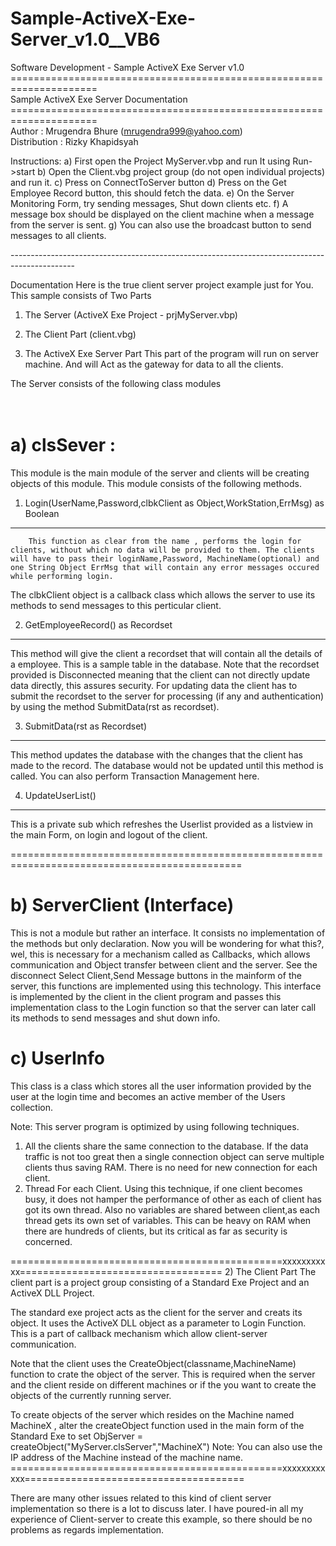# Sample-ActiveX-Exe-Server_v1.0__VB6
Software Development - Sample ActiveX Exe Server v1.0<br>
=====================================================================<br>
	Sample ActiveX Exe Server Documentation<br>
=====================================================================<br>
Author : Mrugendra Bhure (mrugendra999@yahoo.com)<br>
Distribution : Rizky Khapidsyah

Instructions:
	a) First open the Project MyServer.vbp and run It using Run->start
	b) Open the Client.vbg project group (do not open individual projects) and run it.
	c) Press on ConnectToServer button
	d) Press on the Get Employee Record button, this should fetch the data.
	e) On the Server Monitoring Form, try sending messages, Shut down clients etc.
	f) A message box should be displayed on the client machine when a message from the server 	   is sent.
	g) You can also use the broadcast button to send  messages to all clients.<br>
	
----------------------------------------------------------------------------------------------<br>

Documentation
Here is the true client server project example just for You.
This sample consists of Two Parts
1) The Server (ActiveX Exe Project - prjMyServer.vbp)
2) The Client Part (client.vbg)


1) The ActiveX Exe Server Part
This part of the program will run on server machine. And will Act as the gateway for data to all the clients.

The Server consists of the following class modules

<br>a) clsSever : <br>
===============================================================================
This module is the main module of the server and clients will be creating objects of this module. This module consists of the following methods.

1) Login(UserName,Password,clbkClient as Object,WorkStation,ErrMsg) as Boolean
----------------------------------------------------------
		This function as clear from the name , performs the login for clients, without which no data will be provided to them. The clients will have to pass their loginName,Password, MachineName(optional) and one String Object ErrMsg that will contain any error messages occured while performing login.
The clbkClient object is a callback class which allows the server to use its methods to send messages to this perticular client.

2) GetEmployeeRecord() as Recordset
----------------------------------------------------------
This method will give the client a recordset that will contain all the details of a employee. This is a sample table in the database. Note that the recordset provided is Disconnected meaning that the client can not directly update data directly, this assures security. For updating data the client has to submit the recordset to the server for processing (if any and authentication) by using the method SubmitData(rst as recordset).

3) SubmitData(rst as Recordset)
----------------------------------------------------------
This method updates the database with the changes that the client has made to the record. The database would not be updated until this method is called. You can also perform Transaction Management here.

4) UpdateUserList()
----------------------------------------------------------
This is a private sub which refreshes the Userlist provided as a listview in the main Form, on login and logout of the client.

==============================================================================================

b) ServerClient (Interface)
==============================================================================================
This is not a module but rather an interface. It consists no implementation of the methods but only declaration. Now you will be wondering for what this?, wel, this is necessary for a mechanism called as Callbacks, which allows communication and Object transfer between client and the server. See the disconnect Select Client,Send Message buttons in the mainform of the server, this functions are implemented using this technology.  This interface is implemented by the client in the client program and passes this implementation class to the Login function so that the server can later call its methods to send messages and shut down info.

c) UserInfo
==============================================================================================
This class is a class which stores all the user information provided by the user at the login time and becomes an active member of the Users collection.


Note: 
This server program is optimized by using following techniques.
1) All the clients share the same connection to the database.
If the data traffic is not too great then a single connection object can serve multiple clients thus saving RAM. There is no need for new connection for each client.
2) Thread For each Client.
Using this technique, if one client becomes busy, it does not hamper the performance of other as each of client has got its own thread. Also no variables are shared between client,as each thread gets its own set of variables. This can be heavy on RAM when there are hundreds of clients, but its critical as far as security is concerned.


===============================================xxxxxxxxxxx===================================
2) The Client Part
The client part is a project group consisting of a Standard Exe Project and an ActiveX DLL Project.

The standard exe project acts as the client for the server and creats its object. It uses the ActiveX DLL object as a parameter to Login Function. This is a part of callback mechanism which allow client-server communication.

Note that the client uses the CreateObject(classname,MachineName) function to crate the object of the server. This is required when the server and the client reside on different machines or if the you want to create the objects of the currently running server.

To create objects of the server which resides on the Machine named MachineX , alter the createObject function used in the main form of the Standard Exe to set ObjServer = createObject("MyServer.clsServer","MachineX")
Note: You can also use the IP address of the Machine instead of the machine name.
===============================================xxxxxxxxxxxx======================================

There are many other issues related to this kind of client server implementation so there is a lot to discuss later. I have poured-in all my experience of Client-server to create this example, so there should be no problems as regards implementation.
